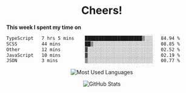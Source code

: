 <h1 align="center">Cheers!</h1>

**This week I spent my time on**
<!--START_SECTION:waka-->

```txt
TypeScript   7 hrs 5 mins    █████████████████████▒░░░   84.94 %
SCSS         44 mins         ██▒░░░░░░░░░░░░░░░░░░░░░░   08.85 %
Other        12 mins         ▓░░░░░░░░░░░░░░░░░░░░░░░░   02.52 %
JavaScript   10 mins         ▓░░░░░░░░░░░░░░░░░░░░░░░░   02.19 %
JSON         3 mins          ▒░░░░░░░░░░░░░░░░░░░░░░░░   00.77 %
```

<!--END_SECTION:waka-->

<p align="center"><img src="https://github-readme-stats.vercel.app/api/top-langs/?username=thnkrn&layout=compact&hide=html&theme=tokyonight" alt="Most Used Languages" /></p>

<p align="center"><img src="https://github-readme-stats.vercel.app/api?username=thnkrn&show_icons=true&count_private=true&theme=tokyonight" alt="GitHub Stats" /></p>

<!-- <p align="center"><a href="https://wakatime.com"><img src="https://wakatime.com/share/@thnkrn/40092326-d1bd-471b-89da-9a7c63939402.png" /></p>
 -->
